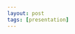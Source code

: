 ```yaml
---
layout: post
tags: [presentation]
---
```


<object data="presentations/4.19.21-Word2Vec.pdf" width="800" height="500" type="application/pdf"></object>

